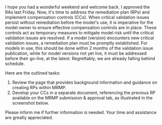 I hope you had a wonderful weekend and welcome back. I approved the RAs last Friday. Now, it's time to address the remediation plan (RPs) and implement compensation controls (CCs). When critical validation issues persist without remediation before the model's use, it is imperative for the model owner to ensure effective compensation controls are in place. These controls act as temporary measures to mitigate model risk until the critical validation issues are resolved. If a model (version) encounters new critical validation issues, a remediation plan must be promptly established. For models in use, this should be done within 2 months of the validation issue publication, while for model versions not yet live, it must be addressed before their go-live, at the latest. Regrettably, we are already falling behind schedule.

Here are the outlined tasks:

1. Review the page that provides background information and guidance on creating RPs within MRMP.
2. Develop your CCs in a separate document, referencing the previous RP available on the MRMP submission & approval tab, as illustrated in the screenshot below.

Please inform me if further information is needed. Your time and assistance are greatly appreciated.
